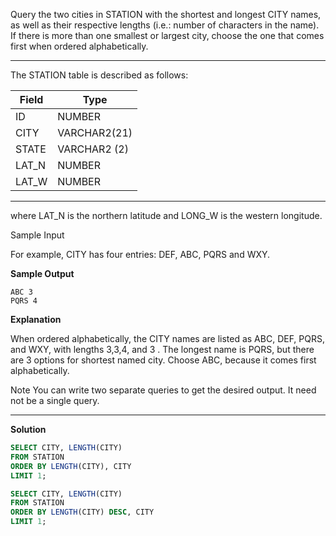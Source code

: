 Query the two cities in STATION with the shortest and longest CITY names, as well as their respective lengths (i.e.: number of characters in the name). If there is more than one smallest or largest city, choose the one that comes first when ordered alphabetically.

---
The STATION table is described as follows:

| Field      | Type |
| ----------- | ----------- |
| ID      | NUMBER       |
| CITY   | VARCHAR2(21)        |
| STATE   | VARCHAR2 (2)        |
| LAT_N   | NUMBER        |
| LAT_W   | NUMBER        |

---

where LAT_N is the northern latitude and LONG_W is the western longitude.

Sample Input

For example, CITY has four entries: DEF, ABC, PQRS and WXY.

**Sample Output**
```
ABC 3
PQRS 4
```
**Explanation**

When ordered alphabetically, the CITY names are listed as ABC, DEF, PQRS, and WXY, with lengths  3,3,4, and 3 . The longest name is PQRS, but there are 3 options for shortest named city. Choose ABC, because it comes first alphabetically.

Note
You can write two separate queries to get the desired output. It need not be a single query.

---
**Solution**
```sql
SELECT CITY, LENGTH(CITY)
FROM STATION
ORDER BY LENGTH(CITY), CITY
LIMIT 1;

SELECT CITY, LENGTH(CITY)
FROM STATION
ORDER BY LENGTH(CITY) DESC, CITY
LIMIT 1;
```
